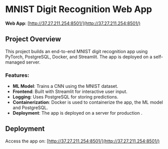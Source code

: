 # MNIST Digit Recognition Web App

**Web App**: [http://37.27.211.254:8501/](http://37.27.211.254:8501/)

## Project Overview

This project builds an end-to-end MNIST digit recognition app using PyTorch, PostgreSQL, Docker, and Streamlit. The app is deployed on a self-managed server.

### Features:
- **ML Model**: Trains a CNN using the MNIST dataset.
- **Frontend**: Built with Streamlit for interactive user input.
- **Logging**: Uses PostgreSQL for storing predictions.
- **Containerization**: Docker is used to containerize the app, the ML model and PostgreSQL.
- **Deployment**: The app is deployed on a server for production .

## Deployment

Access the app on: [http://37.27.211.254:8501/](http://37.27.211.254:8501/)


